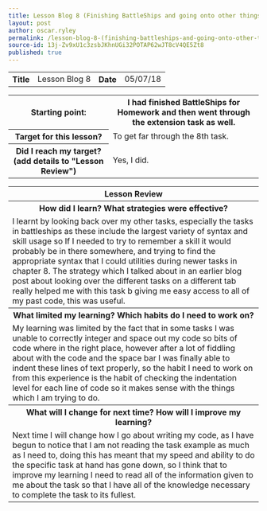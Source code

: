 ```yaml
---
title: Lesson Blog 8 (Finishing BattleShips and going onto other things)
layout: post
author: oscar.ryley
permalink: /lesson-blog-8-(finishing-battleships-and-going-onto-other-things)/
source-id: 13j-Zv9xU1c3zsbJKhnUGi32POTAP62wJT8cV4QE5Zt8
published: true
---
```

<table>
  <tr>
    <th>Title</th>
    <td>Lesson Blog 8</td>
    <th>Date</th>
    <td>05/07/18</td>
  </tr>
</table>


<table>
  <tr>
    <th>Starting point:</th>
    <th>I had finished  BattleShips for Homework and then went through the extension task as well.</th>
  </tr>
  <tr>
    <th>Target for this lesson?</th>
    <td>To get far through the 8th task.</td>
  </tr>
  <tr>
    <th>Did I reach my target? 
(add details to "Lesson Review")</th>
    <td> Yes, I did.</td>
  </tr>
</table>


<table>
  <tr>
    <th>Lesson Review</th>
  </tr>
  <tr>
    <th>How did I learn? What strategies were effective? </th>
  </tr>
  <tr>
    <td>I learnt by looking back over my other tasks, especially the tasks in battleships as these include the largest variety of syntax and skill usage so If I needed to try to remember a skill it would probably be in there somewhere, and trying to find the appropriate syntax that I could utilities during newer tasks in chapter 8. The strategy which I talked about in an earlier blog post about looking over the different tasks on a different tab really helped me with this task b giving me easy access to all of my past code, this was useful.</td>
  </tr>
  <tr>
    <th>What limited my learning? Which habits do I need to work on? </th>
  </tr>
  <tr>
    <td>My learning was limited by the fact that in some tasks I was unable to correctly integer and space out my code so bits of code where in the right place, however after a lot of fiddling about with the code and the space bar I was finally able to indent these lines of text properly, so the habit I need to work on from this experience is the habit of checking the indentation level for each line of code so it makes sense with the things which I am trying to do. </td>
  </tr>
  <tr>
    <th>What will I change for next time? How will I improve my learning?</th>
  </tr>
  <tr>
    <td>Next time I will change how I go about writing my code, as I have begun to notice that I am not reading the task example as much as I need to, doing this has meant that my speed and ability to do the specific task at hand has gone down, so I think that to improve my learning I need to read all of the information given to me about the task so that I have all of the knowledge necessary to complete the task to its fullest.</td>
  </tr>
</table>


